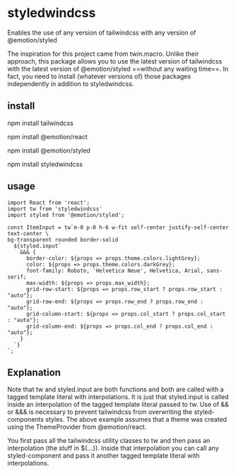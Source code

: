 # styledwindcss
Enables the use of any version of tailwindcss with any version of @emotion/styled

The inspiration for this project came from twin.macro. Unlike their approach, this package allows you to use the latest version of tailwindcss with the latest version of @emotion/styled ==without any waiting time==. In fact, you need to install (whatever versions of) those packages independently in addition to styledwindcss.

## install
npm install tailwindcss

npm install @emotion/react

npm install @emotion/styled

npm install styledwindcss

## usage

```
import React from 'react';
import tw from 'styledwindcss'
import styled from '@emotion/styled';

const ItemInput = tw`m-0 p-0 h-6 w-fit self-center justify-self-center text-center \
bg-transparent rounded border-solid
  ${styled.input`
    &&& {
      border-color: ${props => props.theme.colors.lightGrey};
      color: ${props => props.theme.colors.darkGrey};
      font-family: Roboto, 'Helvetica Neue', Helvetica, Arial, sans-serif;
      max-width: ${props => props.max_width};
      grid-row-start: ${props => props.row_start ? props.row_start : "auto"};
      grid-row-end: ${props => props.row_end ? props.row_end : "auto"};
      grid-column-start: ${props => props.col_start ? props.col_start : "auto"};
      grid-column-end: ${props => props.col_end ? props.col_end : "auto"};
    }
  `}
`;
```
## Explanation

Note that tw and styled.input are both functions and both are called with a tagged template literal with interpolations. It is just that styled.input is called inside an interpolation of the tagged template literal passed to tw. Use of && or &&& is necessary to prevent tailwindcss from overwriting the styled-components styles. The above example assumes that a theme was created using the ThemeProvider from @emotion/react.

You first pass all the tailwindcss utility classes to tw and then pass an interpolation (the stuff in ${...}). Inside that interpolation you can call any styled-component and pass it another tagged template literal with interpolations.
